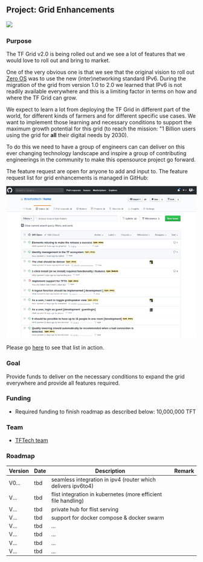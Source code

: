 ## Project: Grid Enhancements

![](cap2layer.png)

### Purpose

The TF Grid v2.0 is being rolled out and we see a lot of features that we would love to roll out and bring to market.  

One of the very obvious one is that we see that the original vision to roll out [Zero OS](https://github.com/threefoldtech/zos) was to use the new (inter)networking standard IPv6.  During the migration of the grid from version 1.0 to 2.0 we learned that IPv6 is not readily available everywhere and this is a limiting factor in terms on how and where the TF Grid can grow.

We expect to learn a lot from deploying the TF Grid in different part of the world, for different kinds of farmers and for different specific use cases.  We want to implement those learning and necessary conditions to support the maximum growth potential for this grid (to reach the mission: "1 Billion users using the grid for **all** their digital needs by 2030).

To do this we need to have a group of engineers can can deliver on this ever changing technology landscape and inspire a group of contributing engineerings in the community to make this opensource project go forward.

The feature request are open for anyone to add and input to.  The feature request list for grid enhancements is managed in GitHub:

![](./img/github_feature_requests.png)

Please go [here](https://github.com/threefoldtech/home/issues?q=is%3Aissue+is%3Aopen+type%3Afeature) to see that list in action.

### Goal

Provide funds to deliver on the necessary conditions to expand the grid everywhere and provide all features required.

### Funding

- Required funding to finish roadmap as described below: 10,000,000 TFT

### Team

- [TFTech team](https://threefold.tech/)


### Roadmap

| Version         | Date   | Description | Remark |
|:-------------|--------|-------------|-----------------|
| V0... |  tbd | seamless integration in ipv4 (router which delivers ipv6to4) |  |
| V... |  tbd | flist integration in kubernetes (more efficient file handling) |  |
| V... |  tbd | private hub for flist serving |  |
| V... |  tbd | support for docker compose & docker swarm |  |
| V... |  tbd | ... |  |
| V... |  tbd | ... |  |
| V... |  tbd | ... |  |
| V... |  tbd | ... |  |


